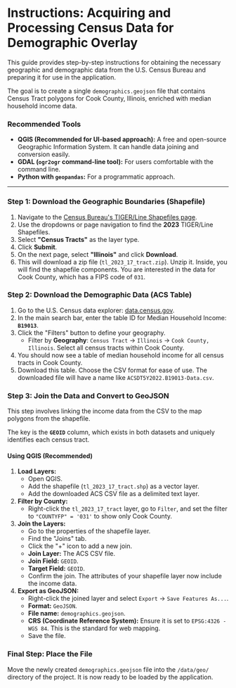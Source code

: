 # Instructions: Acquiring and Processing Census Data for Demographic Overlay

This guide provides step-by-step instructions for obtaining the necessary geographic and demographic data from the U.S. Census Bureau and preparing it for use in the application.

The goal is to create a single `demographics.geojson` file that contains Census Tract polygons for Cook County, Illinois, enriched with median household income data.

### Recommended Tools

*   **QGIS (Recommended for UI-based approach):** A free and open-source Geographic Information System. It can handle data joining and conversion easily.
*   **GDAL (`ogr2ogr` command-line tool):** For users comfortable with the command line.
*   **Python with `geopandas`:** For a programmatic approach.

---

### Step 1: Download the Geographic Boundaries (Shapefile)

1.  Navigate to the [Census Bureau's TIGER/Line Shapefiles page](https://www.census.gov/geographies/mapping-files/time-series/geo/tiger-line-file.html).
2.  Use the dropdowns or page navigation to find the **2023** TIGER/Line Shapefiles.
3.  Select **"Census Tracts"** as the layer type.
4.  Click **Submit**.
5.  On the next page, select **"Illinois"** and click **Download**.
6.  This will download a zip file (`tl_2023_17_tract.zip`). Unzip it. Inside, you will find the shapefile components. You are interested in the data for Cook County, which has a FIPS code of `031`.

### Step 2: Download the Demographic Data (ACS Table)

1.  Go to the U.S. Census data explorer: [data.census.gov](https://data.census.gov/).
2.  In the main search bar, enter the table ID for Median Household Income: **`B19013`**.
3.  Click the "Filters" button to define your geography.
    *   Filter by **Geography**: `Census Tract` -> `Illinois` -> `Cook County, Illinois`. Select all census tracts within Cook County.
4.  You should now see a table of median household income for all census tracts in Cook County.
5.  Download this table. Choose the CSV format for ease of use. The downloaded file will have a name like `ACSDT5Y2022.B19013-Data.csv`.

### Step 3: Join the Data and Convert to GeoJSON

This step involves linking the income data from the CSV to the map polygons from the shapefile.

The key is the **`GEOID`** column, which exists in both datasets and uniquely identifies each census tract.

#### Using QGIS (Recommended)

1.  **Load Layers:**
    *   Open QGIS.
    *   Add the shapefile (`tl_2023_17_tract.shp`) as a vector layer.
    *   Add the downloaded ACS CSV file as a delimited text layer.
2.  **Filter by County:**
    *   Right-click the `tl_2023_17_tract` layer, go to `Filter`, and set the filter to `"COUNTYFP" = '031'` to show only Cook County.
3.  **Join the Layers:**
    *   Go to the properties of the shapefile layer.
    *   Find the "Joins" tab.
    *   Click the "+" icon to add a new join.
    *   **Join Layer:** The ACS CSV file.
    *   **Join Field:** `GEOID`.
    *   **Target Field:** `GEOID`.
    *   Confirm the join. The attributes of your shapefile layer now include the income data.
4.  **Export as GeoJSON:**
    *   Right-click the joined layer and select `Export` -> `Save Features As...`.
    *   **Format:** `GeoJSON`.
    *   **File name:** `demographics.geojson`.
    *   **CRS (Coordinate Reference System):** Ensure it is set to `EPSG:4326 - WGS 84`. This is the standard for web mapping.
    *   Save the file.

### Final Step: Place the File

Move the newly created `demographics.geojson` file into the `/data/geo/` directory of the project. It is now ready to be loaded by the application.
